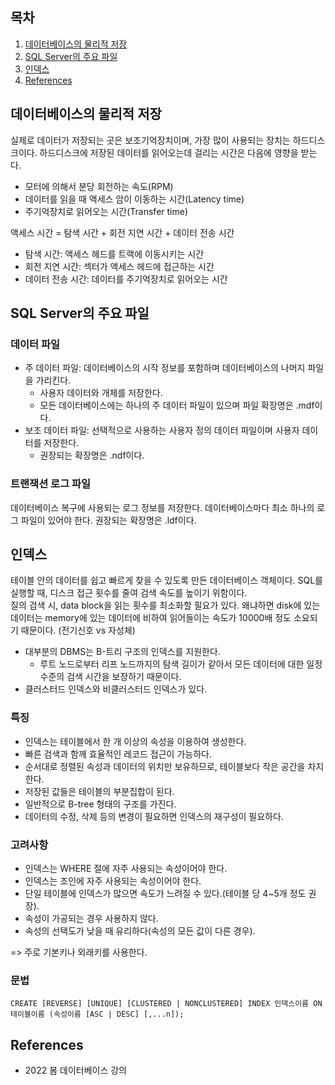 ## 목차

1. [데이터베이스의 물리적 저장](#데이터베이스의-물리적-저장)
2. [SQL Server의 주요 파일](#sql-server의-주요-파일)
3. [인덱스](#인덱스)
4. [References](#references)

## 데이터베이스의 물리적 저장
실제로 데이터가 저장되는 곳은 보조기억장치이며, 가장 많이 사용되는 장치는 하드디스크이다. 하드디스크에 저장된 데이터를 읽어오는데 걸리는 시간은 다음에 영향을 받는다.

+ 모터에 의해서 분당 회전하는 속도(RPM)
+ 데이터를 읽을 때 액세스 암이 이동하는 시간(Latency time)
+ 주기억장치로 읽어오는 시간(Transfer time)

액세스 시간 = 탐색 시간 + 회전 지연 시간 + 데이터 전송 시간
+ 탐색 시간: 액세스 헤드를 트랙에 이동시키는 시간
+ 회전 지연 시간: 섹터가 액세스 헤드에 접근하는 시간
+ 데이터 전송 시간: 데이터를 주기억장치로 읽어오는 시간

## SQL Server의 주요 파일

### 데이터 파일
+ 주 데이터 파일: 데이터베이스의 시작 정보를 포함하며 데이터베이스의 나머지 파일을 가리킨다.
    + 사용자 데이터와 개체를 저장한다.
    + 모든 데이터베이스에는 하나의 주 데이터 파일이 있으며 파일 확장명은 .mdf이다.
+ 보조 데이터 파일: 선택적으로 사용하는 사용자 정의 데이터 파일이며 사용자 데이터를 저장한다.
    + 권장되는 확장명은 .ndf이다.

### 트랜잭션 로그 파일
데이터베이스 복구에 사용되는 로그 정보를 저장한다. 데이터베이스마다 최소 하나의 로그 파일이 있어야 한다. 권장되는 확장명은 .ldf이다.

## 인덱스
테이블 안의 데이터를 쉽고 빠르게 찾을 수 있도록 만든 데이터베이스 객체이다. SQL를 실행할 때, 디스크 접근 횟수를 줄여 검색 속도를 높이기 위함이다. \
질의 검색 시, data block을 읽는 횟수를 최소화할 필요가 있다. 왜냐하면 disk에 있는 데이터는 memory에 있는 데이터에 비하여 읽어들이는 속도가 10000배 정도 소요되기 때문이다. (전기신호 vs 자성체)

+ 대부분의 DBMS는 B-트리 구조의 인덱스를 지원한다. 
    + 루트 노드로부터 리프 노드까지의 탐색 길이가 같아서 모든 데이터에 대한 일정 수준의 검색 시간을 보장하기 때문이다.
+ 클러스터드 인덱스와 비클러스터드 인덱스가 있다.

### 특징
+ 인덱스는 테이블에서 한 개 이상의 속성을 이용하여 생성한다.
+ 빠른 검색과 함께 효율적인 레코드 접근이 가능하다.
+ 순서대로 정렬된 속성과 데이터의 위치만 보유하므로, 테이블보다 작은 공간을 차지한다.
+ 저장된 값들은 테이블의 부분집합이 된다.
+ 일반적으로 B-tree 형태의 구조를 가진다.
+ 데이터의 수정, 삭제 등의 변경이 필요하면 인덱스의 재구성이 필요하다.

### 고려사항
+ 인덱스는 WHERE 절에 자주 사용되는 속성이어야 한다.
+ 인덱스는 조인에 자주 사용되는 속성이어야 한다.
+ 단일 테이블에 인덱스가 많으면 속도가 느려질 수 있다.(테이블 당 4~5개 정도 권장).
+ 속성이 가공되는 경우 사용하지 않다.
+ 속성의 선택도가 낮을 때 유리하다(속성의 모든 값이 다른 경우).

=> 주로 기본키나 외래키를 사용한다.

### 문법

    CREATE [REVERSE] [UNIQUE] [CLUSTERED | NONCLUSTERED] INDEX 인덱스이름 ON 테이블이름 (속성이름 [ASC | DESC] [,...n]);


## References
* 2022 봄 데이터베이스 강의